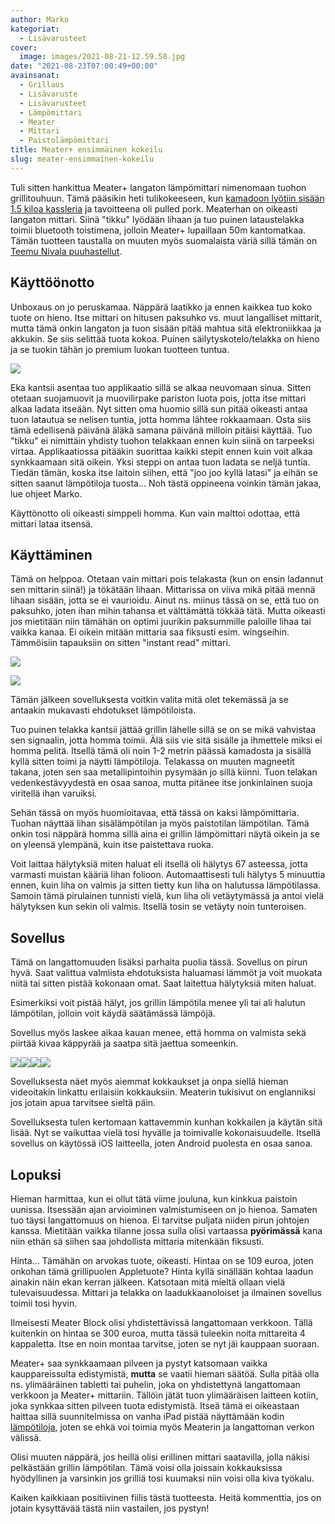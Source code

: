 ```yaml
---
author: Marko
kategoriat:
  - Lisävarusteet
cover:
  image: images/2021-08-21-12.59.58.jpg
date: "2021-08-23T07:00:49+00:00"
avainsanat:
  - Grillaus
  - Lisävaruste
  - Lisävarusteet
  - Lämpömittari
  - Meater
  - Mittari
  - Paistolämpömittari
title: Meater+ ensimmäinen kokeilu
slug: meater-ensimmainen-kokeilu
---
```

Tuli sitten hankittua Meater+ langaton lämpömittari nimenomaan tuohon grillitouhuun. Tämä pääsikin heti tulikokeeseen, kun [kamadoon lyötiin sisään 1.5 kiloa kassleria](/tehdaan-pulled-pork-kamadolla/) ja tavoitteena oli pulled pork. Meaterhan on oikeasti langaton mittari. Siinä "tikku" lyödään lihaan ja tuo puinen lataustelakka toimii bluetooth toistimena, jolloin Meater+ lupaillaan 50m kantomatkaa. Tämän tuotteen taustalla on muuten myös suomalaista väriä sillä tämän on [Teemu Nivala puuhastellut](https://www.meatersuomi.fi/tarina/).

## Käyttöönotto

Unboxaus on jo peruskamaa. Näppärä laatikko ja ennen kaikkea tuo koko tuote on hieno. Itse mittari on hitusen paksuhko vs. muut langalliset mittarit, mutta tämä onkin langaton ja tuon sisään pitää mahtua sitä elektroniikkaa ja akkukin. Se siis selittää tuota kokoa. Puinen säilytyskotelo/telakka on hieno ja se tuokin tähän jo premium luokan tuotteen tuntua.

[![](images/2021-08-21-12.59.58.jpg)](images/2021-08-21-12.59.58.jpg)

Eka kantsii asentaa tuo applikaatio sillä se alkaa neuvomaan sinua. Sitten otetaan suojamuovit ja muovilirpake pariston luota pois, jotta itse mittari alkaa ladata itseään. Nyt sitten oma huomio sillä sun pitää oikeasti antaa tuon latautua se nelisen tuntia, jotta homma lähtee rokkaamaan. Osta siis tämä edellisenä päivänä äläkä samana päivänä milloin pitäisi käyttää. Tuo "tikku" ei nimittäin yhdisty tuohon telakkaan ennen kuin siinä on tarpeeksi virtaa. Applikaatiossa pitääkin suorittaa kaikki stepit ennen kuin voit alkaa synkkaamaan sitä oikein. Yksi steppi on antaa tuon ladata se neljä tuntia. Tiedän tämän, koska itse laitoin siihen, että "joo joo kyllä latasi" ja eihän se sitten saanut lämpötiloja tuosta... Noh tästä oppineena voinkin tämän jakaa, lue ohjeet Marko.

Käyttönotto oli oikeasti simppeli homma. Kun vain malttoi odottaa, että mittari lataa itsensä.

## Käyttäminen

Tämä on helppoa. Otetaan vain mittari pois telakasta (kun on ensin ladannut sen mittarin siinä!) ja tökätään lihaan. Mittarissa on viiva mikä pitää mennä lihaan sisään, jotta se ei vaurioidu. Ainut ns. miinus tässä on se, että tuo on paksuhko, joten ihan mihin tahansa et välttämättä tökkää tätä. Mutta oikeasti jos mietitään niin tämähän on optimi juurikin paksummille paloille lihaa tai vaikka kanaa. Ei oikein mitään mittaria saa fiksusti esim. wingseihin. Tämmöisiin tapauksiin on sitten "instant read" mittari.

[![](images/2021-08-21-13.35.40.jpg)](images/2021-08-21-13.35.40.jpg)

[![](images/2021-08-21-13.35.28.jpg)](images/2021-08-21-13.35.28.jpg)

Tämän jälkeen sovelluksesta voitkin valita mitä olet tekemässä ja se antaakin mukavasti ehdotukset lämpötiloista.

Tuo puinen telakka kantsii jättää grillin lähelle sillä se on se mikä vahvistaa sen signaalin, jotta homma toimii. Älä siis vie sitä sisälle ja ihmettele miksi ei homma pelitä. Itsellä tämä oli noin 1-2 metrin päässä kamadosta ja sisällä kyllä sitten toimi ja näytti lämpötiloja. Telakassa on muuten magneetit takana, joten sen saa metallipintoihin pysymään jo sillä kiinni. Tuon telakan vedenkestävyydestä en osaa sanoa, mutta pitänee itse jonkinlainen suoja viritellä ihan varuiksi.

Sehän tässä on myös huomioitavaa, että tässä on kaksi lämpömittaria. Tuohan näyttää lihan sisälämpötilan ja myös paistotilan lämpötilan. Tämä onkin tosi näppärä homma sillä aina ei grillin lämpömittari näytä oikein ja se on yleensä ylempänä, kuin itse paistettava ruoka.

Voit laittaa hälytyksiä miten haluat eli itsellä oli hälytys 67 asteessa, jotta varmasti muistan kääriä lihan folioon. Automaattisesti tuli hälytys 5 minuuttia ennen, kuin liha on valmis ja sitten tietty kun liha on halutussa lämpötilassa. Samoin tämä pirulainen tunnisti vielä, kun liha oli vetäytymässä ja antoi vielä hälytyksen kun sekin oli valmis. Itsellä tosin se vetäyty noin tunteroisen.

## Sovellus

Tämä on langattomuuden lisäksi parhaita puolia tässä. Sovellus on pirun hyvä. Saat valittua valmiista ehdotuksista haluamasi lämmöt ja voit muokata niitä tai sitten pistää kokonaan omat. Saat laitettua hälytyksiä miten haluat.

Esimerkiksi voit pistää hälyt, jos grillin lämpötila menee yli tai ali halutun lämpötilan, jolloin voit käydä säätämässä lämpöjä.

Sovellus myös laskee aikaa kauan menee, että homma on valmista sekä piirtää kivaa käppyrää ja saatpa sitä jaettua someenkin.

[![](images/2021-08-21-15.43.30.jpg)](images/2021-08-21-15.43.30.jpg)[![](images/2021-08-21-16.12.37.jpg)](images/2021-08-21-16.12.37.jpg)[![](images/2021-08-21-16.25.25.png)](images/2021-08-21-16.25.25.png)[![](images/2021-08-21-16.37.35.jpg)](images/2021-08-21-16.37.35.jpg)

Sovelluksesta näet myös aiemmat kokkaukset ja onpa siellä hieman videoitakin linkattu erilaisiin kokkauksiin. Meaterin tukisivut on englanniksi jos jotain apua tarvitsee sieltä päin.

Sovelluksesta tulen kertomaan kattavemmin kunhan kokkailen ja käytän sitä lisää. Nyt se vaikuttaa vielä tosi hyvälle ja toimivalle kokonaisuudelle. Itsellä sovellus on käytössä iOS laitteella, joten Android puolesta en osaa sanoa.

## Lopuksi

Hieman harmittaa, kun ei ollut tätä viime jouluna, kun kinkkua paistoin uunissa. Itsessään ajan arvioiminen valmistumiseen on jo hienoa. Samaten tuo täysi langattomuus on hienoa. Ei tarvitse puljata niiden pirun johtojen kanssa. Mietitään vaikka tilanne jossa sulla olisi vartaassa **pyörimässä** kana niin ethän sä siihen saa johdollista mittaria mitenkään fiksusti.

Hinta... Tämähän on arvokas tuote, oikeasti. Hintaa on se 109 euroa, joten onkohan tämä grillipuolen Appletuote? Hinta kyllä sinällään kohtaa laadun ainakin näin ekan kerran jälkeen. Katsotaan mitä mieltä ollaan vielä tulevaisuudessa. Mittari ja telakka on laadukkaanoloiset ja ilmainen sovellus toimii tosi hyvin.

Ilmeisesti Meater Block olisi yhdistettävissä langattomaan verkkoon. Tällä kuitenkin on hintaa se 300 euroa, mutta tässä tuleekin noita mittareita 4 kappaletta. Itse en noin montaa tarvitse, joten se nyt jäi kauppaan suoraan.

Meater+ saa synkkaamaan pilveen ja pystyt katsomaan vaikka kauppareissulta edistymistä, **mutta** se vaatii hieman säätöä. Sulla pitää olla ns. ylimääräinen tabletti tai puhelin, joka on yhdistettynä langattomaan verkkoon ja Meater+ mittariin. Tällöin jätät tuon ylimääräisen laitteen kotiin, joka synkkaa sitten pilveen tuota edistymistä. Itseä tämä ei oikeastaan haittaa sillä suunnitelmissa on vanha iPad pistää näyttämään kodin [lämpötiloja](https://markokaartinen.net/paivitysta-ruuvitag-sensoreista/), joten se ehkä voi toimia myös Meaterin ja langattoman verkon välissä.

Olisi muuten näppärä, jos heillä olisi erillinen mittari saatavilla, jolla näkisi pelkästään grillin lämpötilan. Tämä voisi olla joissain kokkauksissa hyödyllinen ja varsinkin jos grilliä tosi kuumaksi niin voisi olla kiva työkalu.

Kaiken kaikkiaan positiivinen fiilis tästä tuotteesta. Heitä kommenttia, jos on jotain kysyttävää tästä niin vastailen, jos pystyn!
